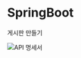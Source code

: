 # SpringBoot
게시판 만들기

![API 명세서](https://user-images.githubusercontent.com/109570479/194043774-f58d2e3b-80df-4219-81ad-9b1e9af8561e.png)
